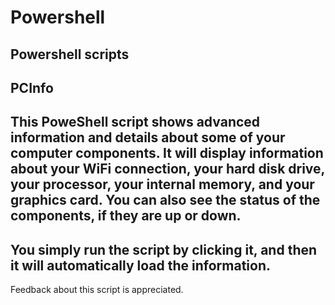 # Powershell
Powershell scripts
----------------------------------
PCInfo
----------------------------------
This PoweShell script shows advanced information and details about some of your computer components.
It will display information about your WiFi connection, your hard disk drive, your processor, your internal memory, and your graphics card.
You can also see the status of the components, if they are up or down.
-----------------------------------
You simply run the script by clicking it, and then it will automatically load the information.
-----------------------------------
Feedback about this script is appreciated.
